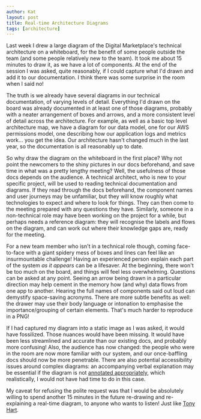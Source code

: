 ```yaml
---
author: Kat
layout: post
title: Real-time Architecture Diagrams
tags: [architecture]
---
```

Last week I drew a large diagram of the Digital Marketplace's technical architecture on a whiteboard, for the benefit of some people outside the team (and some people relatively new to the team). It took me about 15 minutes to draw it, as we have a lot of components. At the end of the session I was asked, quite reasonably, if I could capture what I'd drawn and add it to our documentation. I think there was some surprise in the room when I said no! 

The truth is we already have several diagrams in our technical documentation, of varying levels of detail. Everything I'd drawn on the board was already documented in at least one of those diagrams, probably with a neater arrangement of boxes and arrows, and a more consistent level of detail across the architecture. For example, as well as a basic top level architecture map, we have a diagram for our data model, one for our AWS permissions model, one describing how our application logs and metrics work... you get the idea. Our architecture hasn't changed much in the last year, so the documentation is all reasonably up to date. 

So why draw the diagram on the whiteboard in the first place? Why not point the newcomers to the shiny pictures in our docs beforehand, and save time in what was a pretty lengthy meeting? Well, the usefulness of those docs depends on the audience. A technical architect, who is new to your specific project, will be used to reading technical documentation and diagrams. If they read through the docs beforehand, the component names and user journeys may be unfamiliar, but they will know roughly what technologies to expect and where to look for things. They can then come to the meeting prepared with any questions they have. Similarly, someone in a non-technical role may have been working on the project for a while, but perhaps needs a reference diagram: they will recognise the labels and flows on the diagram, and can work out where their knowledge gaps are, ready for the meeting. 

For a new team member who isn't in a technical role though, coming face-to-face with a giant spidery mess of boxes and lines can feel like an insurmountable challenge! Having an experienced person explain each part of the system _as it appears_ can be a lifesaver. At the beginning, there won't be too much on the board, and things will feel less overwhelming. Questions can be asked at any point. Seeing an arrow being drawn in a particular direction may help cement in the memory how (and why) data flows from one app to another. Hearing the full names of components said out loud can demystify space-saving acronyms. There are more subtle benefits as well: the drawer may use their body language or intonation to emphasise the importance/grouping of certain elements. That's much harder to reproduce in a PNG! 

If I had captured my diagram into a static image as I was asked, it would have fossilized. Those nuances would have been missing. It would have been less streamlined and accurate than our existing docs, and probably more confusing! Also, the audience has now changed: the people who were in the room are now more familiar with our system, and our once-baffling docs should now be more penetrable. There are also potential accessibility issues around complex diagrams: an accompanying verbal explanation may be essential if the diagram is not [annotated appropriately](https://www.w3.org/WAI/tutorials/images/imagemap/), which realistically, I would not have had time to do in this case. 

My caveat for refusing the polite request was that I would be absolutely willing to spend another 15 minutes in the future re-drawing and re-explaining a real-time diagram, to anyone who wants to listen! Just like [Tony Hart](https://www.youtube.com/watch?v=P0i8g0n6qGo).
